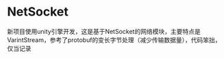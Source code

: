 # NetSocket
新项目使用unity引擎开发，这是基于NetSocket的网络模块，主要特点是VarintStream，参考了protobuf的变长字节处理（减少传输数据量），代码笨拙，仅当记录
